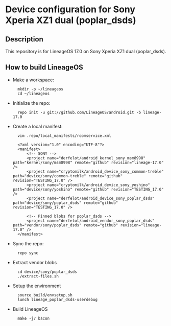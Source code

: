 Device configuration for Sony Xperia XZ1 dual (poplar_dsds)
========================================================

Description
-----------

This repository is for LineageOS 17.0 on Sony Xperia XZ1 dual (poplar_dsds).

How to build LineageOS
----------------------

* Make a workspace:

        mkdir -p ~/lineageos
        cd ~/lineageos

* Initialize the repo:

        repo init -u git://github.com/LineageOS/android.git -b lineage-17.0

* Create a local manifest:

        vim .repo/local_manifests/roomservice.xml

        <?xml version="1.0" encoding="UTF-8"?>
        <manifest>
            <!-- SONY -->
            <project name="derfelot/android_kernel_sony_msm8998" path="kernel/sony/msm8998" remote="github" revision="lineage-17.0" />
            <project name="cryptomilk/android_device_sony_common-treble" path="device/sony/common-treble" remote="github" revision="TESTING_17.0" />
            <project name="cryptomilk/android_device_sony_yoshino" path="device/sony/yoshino" remote="github" revision="TESTING_17.0" />
            <project name="derfelot/android_device_sony_poplar_dsds" path="device/sony/poplar_dsds" remote="github" revision="TESTING_17.0" />

            <!-- Pinned blobs for poplar_dsds -->
            <project name="derfelot/android_vendor_sony_poplar_dsds" path="vendor/sony/poplar_dsds" remote="github" revision="lineage-17.0" />
        </manifest>

* Sync the repo:

        repo sync

* Extract vendor blobs

        cd device/sony/poplar_dsds
        ./extract-files.sh

* Setup the environment

        source build/envsetup.sh
        lunch lineage_poplar_dsds-userdebug

* Build LineageOS

        make -j7 bacon
